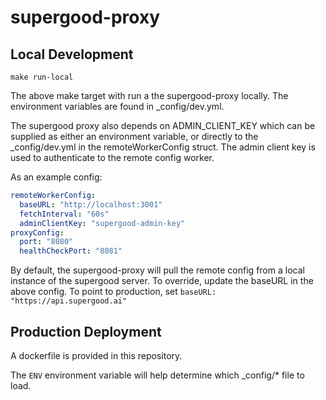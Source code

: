 # supergood-proxy

## Local Development

`make run-local`

The above make target with run a the supergood-proxy locally. The environment variables are found in _config/dev.yml. 

The supergood proxy also depends on ADMIN_CLIENT_KEY which can be supplied as either an environment variable, or directly to the _config/dev.yml in the remoteWorkerConfig struct. The admin client key is used to authenticate to the remote config worker.

As an example config:
```yml
remoteWorkerConfig:
  baseURL: "http://localhost:3001"
  fetchInterval: "60s"
  adminClientKey: "supergood-admin-key"
proxyConfig:
  port: "8080"
  healthCheckPort: "8081"
```

By default, the supergood-proxy will pull the remote config from a local instance of the supergood server. To override, update the baseURL in the above config. To point to production, set `baseURL: "https://api.supergood.ai"`

## Production Deployment

A dockerfile is provided in this repository.

The `ENV` environment variable will help determine which _config/* file to load.
